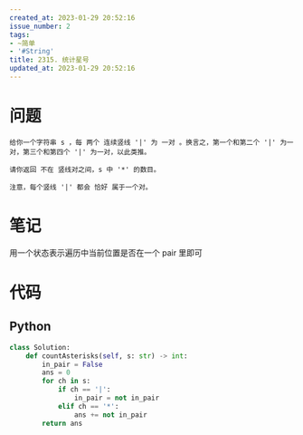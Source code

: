 ```yaml
---
created_at: 2023-01-29 20:52:16
issue_number: 2
tags:
- ~简单
- '#String'
title: 2315. 统计星号
updated_at: 2023-01-29 20:52:16
---
```


# 问题

```
给你一个字符串 s ，每 两个 连续竖线 '|' 为 一对 。换言之，第一个和第二个 '|' 为一对，第三个和第四个 '|' 为一对，以此类推。

请你返回 不在 竖线对之间，s 中 '*' 的数目。

注意，每个竖线 '|' 都会 恰好 属于一个对。
```

# 笔记

用一个状态表示遍历中当前位置是否在一个 pair 里即可

# 代码

## Python

```python
class Solution:
    def countAsterisks(self, s: str) -> int:
        in_pair = False
        ans = 0
        for ch in s:
            if ch == '|':
                in_pair = not in_pair
            elif ch == '*':
                ans += not in_pair
        return ans
```


